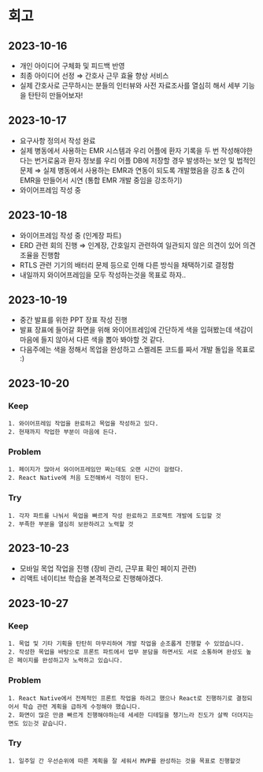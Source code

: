 # 회고

## 2023-10-16

- 개인 아이디어 구체화 및 피드백 반영
- 최종 아이디어 선정 ⇒ 간호사 근무 효율 향상 서비스
- 실제 간호사로 근무하시는 분들의 인터뷰와 사전 자료조사를 열심히 해서 세부 기능을 탄탄히 만들어보자!

## 2023-10-17

- 요구사항 정의서 작성 완료
- 실제 병동에서 사용하는 EMR 시스템과 우리 어플에 환자 기록을 두 번 작성해야한다는 번거로움과 환자 정보를 우리 어플 DB에 저장할 경우 발생하는 보안 및 법적인 문제 ⇒ 실제 병동에서 사용하는 EMR과 연동이 되도록 개발했음을 강조 & 간이 EMR을 만들어서 시연 (통합 EMR 개발 중임을 강조하기)
- 와이어프레임 작성 중

## 2023-10-18

- 와이어프레임 작성 중 (인계장 파트)
- ERD 관련 회의 진행 ⇒ 인계장, 간호일지 관련하여 일관되지 않은 의견이 있어 의견 조율을 진행함
- RTLS 관련 기기의 배터리 문제 등으로 인해 다른 방식을 채택하기로 결정함
- 내일까지 와이어프레임을 모두 작성하는것을 목표로 하자..

## 2023-10-19

- 중간 발표를 위한 PPT 장표 작성 진행
- 발표 장표에 들어갈 화면을 위해 와이어프레임에 간단하게 색을 입혀봤는데 색감이 마음에 들지 않아서 다른 색을 뽑아 봐야할 것 같다.
- 다음주에는 색을 정해서 목업을 완성하고 스켈레톤 코드를 짜서 개발 돌입을 목표로 :)

## 2023-10-20
### Keep
```
1. 와이어프레임 작업을 완료하고 목업을 작성하고 있다.
2. 현재까지 작업한 부분이 마음에 든다. 
```

### Problem
```
1. 페이지가 많아서 와이어프레임만 짜는데도 오랜 시간이 걸렸다.
2. React Native에 처음 도전해봐서 걱정이 된다.
```

### Try
```
1. 각자 파트를 나눠서 목업을 빠르게 작성 완료하고 프로젝트 개발에 도입할 것
2. 부족한 부분을 열심히 보완하려고 노력할 것
```

## 2023-10-23

- 모바일 목업 작업을 진행 (장비 관리, 근무표 확인 페이지 관련)
- 리액트 네이티브 학습을 본격적으로 진행해야겠다.

## 2023-10-27
### Keep
```
1. 목업 및 기타 기획을 탄탄히 마무리하여 개발 작업을 순조롭게 진행할 수 있었습니다.
2. 작성한 목업을 바탕으로 프론트 파트에서 업무 분담을 하면서도 서로 소통하며 완성도 높은 페이지를 완성하고자 노력하고 있습니다.
```

### Problem
```
1. React Native에서 전체적인 프론트 작업을 하려고 했으나 React로 진행하기로 결정되어서 학습 관련 계획을 급하게 수정해야 했습니다. 
2. 화면이 많은 만큼 빠르게 진행해야하는데 세세한 디테일을 챙기느라 진도가 살짝 더뎌지는 면도 있는것 같습니다.
```

### Try
```
1. 일주일 간 우선순위에 따른 계획을 잘 세워서 MVP를 완성하는 것을 목표로 진행할것
```
